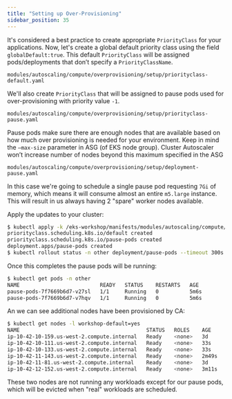 ```yaml
---
title: "Setting up Over-Provisioning"
sidebar_position: 35
---
```


It's considered a best practice to create appropriate `PriorityClass` for your applications. Now, let's create a global default priority class using the field `globalDefault:true`. This default `PriorityClass` will be assigned pods/deployments that don’t specify a `PriorityClassName`.

```file
modules/autoscaling/compute/overprovisioning/setup/priorityclass-default.yaml
```

We'll also create `PriorityClass` that will be assigned to pause pods used for over-provisioning with priority value `-1`.

```file
modules/autoscaling/compute/overprovisioning/setup/priorityclass-pause.yaml
```

Pause pods make sure there are enough nodes that are available based on how much over provisioning is needed for your environment. Keep in mind the `—max-size` parameter in ASG (of EKS node group). Cluster Autoscaler won’t increase number of nodes beyond this maximum specified in the ASG

```file
modules/autoscaling/compute/overprovisioning/setup/deployment-pause.yaml
```

In this case we're going to schedule a single pause pod requesting `7Gi` of memory, which means it will consume almost an entire `m5.large` instance. This will result in us always having 2 "spare" worker nodes available.

Apply the updates to your cluster:

```bash timeout=340 hook=overprovisioning-setup
$ kubectl apply -k /eks-workshop/manifests/modules/autoscaling/compute/overprovisioning/setup
priorityclass.scheduling.k8s.io/default created
priorityclass.scheduling.k8s.io/pause-pods created
deployment.apps/pause-pods created
$ kubectl rollout status -n other deployment/pause-pods --timeout 300s
```

Once this completes the pause pods will be running:

```bash
$ kubectl get pods -n other
NAME                          READY   STATUS    RESTARTS   AGE
pause-pods-7f7669b6d7-v27sl   1/1     Running   0          5m6s
pause-pods-7f7669b6d7-v7hqv   1/1     Running   0          5m6s
```

An we can see additional nodes have been provisioned by CA:

```bash
$ kubectl get nodes -l workshop-default=yes
NAME                                         STATUS   ROLES    AGE     VERSION
ip-10-42-10-159.us-west-2.compute.internal   Ready    <none>   3d      vVAR::KUBERNETES_NODE_VERSION
ip-10-42-10-111.us-west-2.compute.internal   Ready    <none>   33s     vVAR::KUBERNETES_NODE_VERSION
ip-10-42-10-133.us-west-2.compute.internal   Ready    <none>   33s     vVAR::KUBERNETES_NODE_VERSION
ip-10-42-11-143.us-west-2.compute.internal   Ready    <none>   2m49s   vVAR::KUBERNETES_NODE_VERSION
ip-10-42-11-81.us-west-2.compute.internal    Ready    <none>   3d      vVAR::KUBERNETES_NODE_VERSION
ip-10-42-12-152.us-west-2.compute.internal   Ready    <none>   3m11s   vVAR::KUBERNETES_NODE_VERSION
```

These two nodes are not running any workloads except for our pause pods, which will be evicted when "real" workloads are scheduled.
